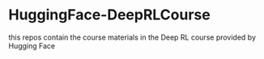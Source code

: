 # HuggingFace-DeepRLCourse
this repos contain the course materials in the Deep RL course provided by Hugging Face
